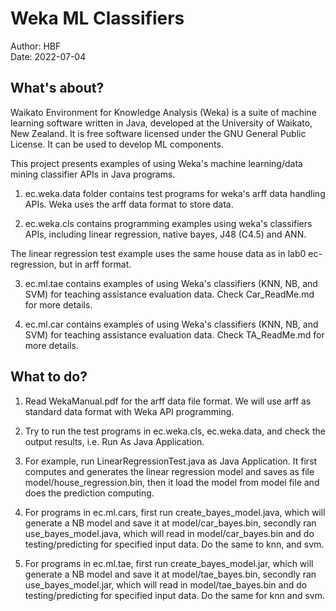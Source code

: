 # Weka ML Classifiers 
Author: HBF  
Date: 2022-07-04

## What's about?

Waikato Environment for Knowledge Analysis (Weka) is a suite of machine learning software written in Java, developed at the University of Waikato, New Zealand. It is free software licensed under the GNU General Public License. It can be used to develop ML components. 

This project presents examples of using Weka's machine learning/data mining classifier APIs in Java programs.  

1. ec.weka.data folder contains test programs for weka's arff data handling APIs. Weka uses the arff data format to store data. 

2. ec.weka.cls contains programming examples using weka's classifiers APIs,  including linear regression, native bayes, J48 (C4.5) and ANN. 

The linear regression test example uses the same house data as in lab0 ec-regression, but in arff format. 

3. ec.ml.tae contains examples of using Weka's classifiers (KNN, NB, and SVM) for teaching assistance evaluation data. Check Car_ReadMe.md for more details.

4. ec.ml.car contains examples of using Weka's classifiers (KNN, NB, and SVM) for teaching assistance evaluation data.  Check TA_ReadMe.md for more details.


## What to do?

1. Read WekaManual.pdf for the arff data file format. We will use arff as standard data format with Weka API programming.
 
2. Try to run the test programs in ec.weka.cls, ec.weka.data, and check the output results, i.e. Run As Java Application. 

3. For example, run LinearRegressionTest.java as Java Application. It first computes and generates the linear regression model and saves as file model/house_regression.bin, then it load the model from model file and does the prediction computing.

4. For programs in ec.ml.cars, first run create_bayes_model.java, which will generate a NB model and save it at model/car_bayes.bin, secondly ran use_bayes_model.java, which will read in model/car_bayes.bin and do testing/predicting for specified input data. Do the same to knn, and svm. 

5. For programs in ec.ml.tae, first run create_bayes_model.jar, which will generate a NB model and save it at model/tae_bayes.bin, secondly ran use_bayes_model.jar, which will read in model/tae_bayes.bin and do testing/predicting for specified input data. Do the same for knn and svm. 

